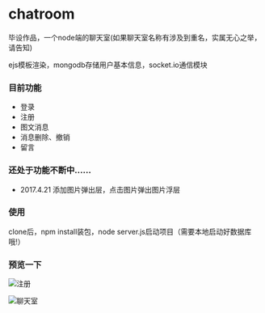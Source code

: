 # chatroom
毕设作品，一个node端的聊天室(如果聊天室名称有涉及到重名，实属无心之举，请告知)

ejs模板渲染，mongodb存储用户基本信息，socket.io通信模块

### 目前功能
- 登录
- 注册
- 图文消息
- 消息删除、撤销
- 留言

### 还处于功能不断中......
- 2017.4.21 添加图片弹出层，点击图片弹出图片浮层

### 使用
 clone后，npm install装包，node server.js启动项目（需要本地启动好数据库哦!）

### 预览一下
 ![注册](https://github.com/dannisi/chatroom/blob/master/screenshots/register.png)

 ![聊天室](https://github.com/dannisi/chatroom/blob/master/screenshots/chat.png)

